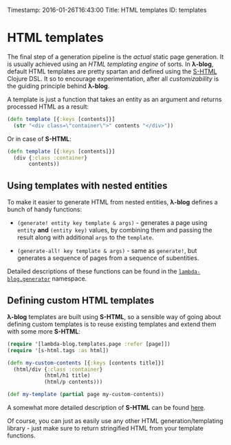 Timestamp: 2016-01-26T16:43:00
Title: HTML templates
ID: templates

# HTML templates

The final step of a generation pipeline is the *actual* static page generation. It is usually achieved using an *HTML templating engine* of sorts. In **λ-blog**, default HTML templates are pretty spartan and defined using the [S-HTML](https://github.com/Idorobots/s-html) Clojure DSL. It so to encourage experimentation, after all *customizability* is the guiding principle behind **λ-blog**.

A template is just a function that takes an entity as an argument and returns processed HTML as a result:

```clojure
(defn template [{:keys [contents]}]
  (str "<div class=\"container\">" contents "</div>"))
```

Or in case of **S-HTML**:

```clojure
(defn template [{:keys [contents]}]
  (div {:class :container}
       contents))
```

## Using templates with nested entities

To make it easier to generate HTML from nested entities, **λ-blog** defines a bunch of handy functions:

- `(generate! entity key template & args)` - generates a page using `entity` **and** `(entity key)` values, by combining them and passing the result along with additional `args` to the `template`.

- `(generate-all! key template & args)` - same as `generate!`, but generates a sequence of pages from a sequence of subentities.

Detailed descriptions of these functions can be found in the [`lambda-blog.generator`](https://idorobots.github.io/lambda-blog/api/lambda-blog.generator.html) namespace.

## Defining custom HTML templates

**λ-blog** templates are built using **S-HTML**, so a sensible way of going about defining custom templates is to reuse existing templates and extend them with some more **S-HTML**:

```clojure
(require '[lambda-blog.templates.page :refer [page]])
(require '[s-html.tags :as html])

(defn my-custom-contents [{:keys [contents title]}]
  (html/div {:class :container}
            (html/h1 title)
            (html/p contents)))

(def my-template (partial page my-custom-contents))
```
A somewhat more detailed description of **S-HTML** can be found [here](https://github.com/Idorobots/s-html).

Of course, you can just as easily use any other HTML generation/templating library - just make sure to return stringified HTML from your template functions.
